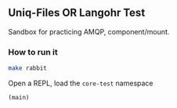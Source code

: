 ## Uniq-Files OR Langohr Test

Sandbox for practicing AMQP, component/mount.

### How to run it

```bash
make rabbit
```

Open a REPL, load the `core-test` namespace

```lisp
(main)
```

